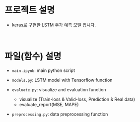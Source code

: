 # 프로젝트 설명

* keras로 구현한 LSTM 주가 예측 모델 입니다.

<br>

# 파일(함수) 설명

* `main.ipynb`: main python script  

* `models.py`: LSTM model with Tensorflow function  
* `evaluate.py`: visualize and evaluation function  
  * visualize (Train-loss & Valid-loss, Prediction & Real data)  
  * evaluate_report(MSE, MAPE)  
* `preprocessing.py`: data preprocessing function  